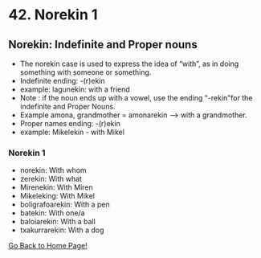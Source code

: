 # 42. Norekin 1

## Norekin: Indefinite and Proper nouns

*   The norekin case is used to express the idea of “with”, as in doing something with someone or something.
*   Indefinite ending: -(r)ekin
*   example: lagunekin: with a friend
*   Note : if the noun ends up with a vowel, use the ending "-rekin"for the indefinite and Proper Nouns.
*   Example amona, grandmother = amonarekin --&gt; with a grandmother.
*   Proper names ending: -(r)ekin
*   example: Mikelekin - with Mikel

### Norekin 1

*   norekin: With whom
*   zerekin: With what
*   Mirenekin: With Miren
*   Mikeleking: With Mikel
*   boligrafoarekin: With a pen
*   batekin: With one/a
*   baloiarekin: With a ball
*   txakurrarekin: With a dog

[ Go Back to Home Page!](..)